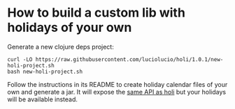 # How to build a custom lib with holidays of your own

Generate a new clojure deps project:

```
curl -LO https://raw.githubusercontent.com/luciolucio/holi/1.0.1/new-holi-project.sh
bash new-holi-project.sh
```

Follow the instructions in its README to create holiday calendar files of your own and generate
a jar. It will expose the [same API as holi](https://cljdoc.org/d/io.github.luciolucio/holi/1.0.1/api/luciolucio.holi)
but your holidays will be available instead.
